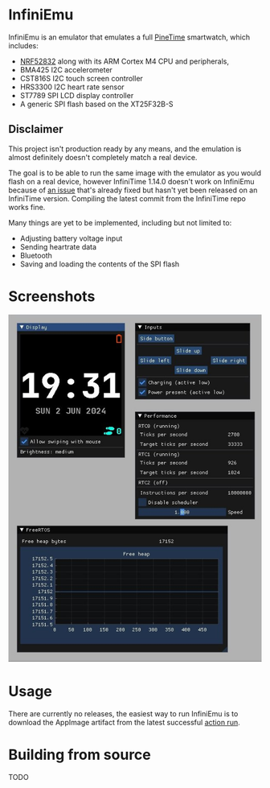 # InfiniEmu

InfiniEmu is an emulator that emulates a full [PineTime](https://pine64.org/devices/pinetime/) smartwatch, which includes:

* [NRF52832](https://www.nordicsemi.com/Products/nRF52832) along with its ARM Cortex M4 CPU and peripherals, 
* BMA425 I2C accelerometer
* CST816S I2C touch screen controller
* HRS3300 I2C heart rate sensor
* ST7789 SPI LCD display controller
* A generic SPI flash based on the XT25F32B-S

## Disclaimer

This project isn't production ready by any means, and the emulation is almost definitely doesn't completely match a real device.

The goal is to be able to run the same image with the emulator as you would flash on a real device, however InfiniTime 1.14.0 doesn't work on InfiniEmu because of [an issue](https://github.com/InfiniTimeOrg/InfiniTime/pull/2070) that's already fixed but hasn't yet been released on an InfiniTime version. Compiling the latest commit from the InfiniTime repo works fine.

Many things are yet to be implemented, including but not limited to:

* Adjusting battery voltage input
* Sending heartrate data
* Bluetooth
* Saving and loading the contents of the SPI flash

# Screenshots

![asd](docs/screenshot.jpg)

# Usage

There are currently no releases, the easiest way to run InfiniEmu is to download the AppImage artifact from the latest successful [action run](https://github.com/pipe01/InfiniEmu/actions).

# Building from source

TODO
